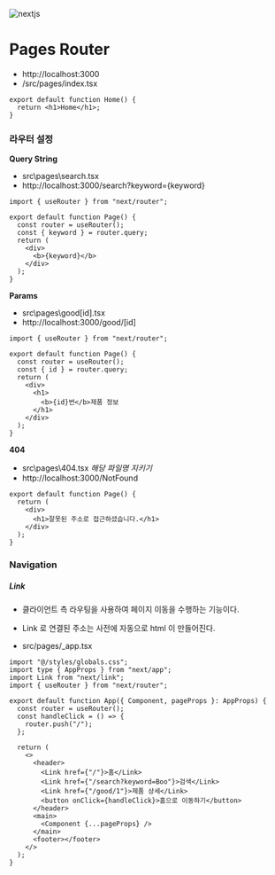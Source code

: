 ![nextjs](https://svgmix.com/uploads/0b55b6-nextjs-icon.svg)

# Pages Router

- http://localhost:3000
- /src/pages/index.tsx

```tsx
export default function Home() {
  return <h1>Home</h1>;
}
```

### 라우터 설정

**Query String**

- src\pages\search.tsx
- http://localhost:3000/search?keyword={keyword}

```tsx
import { useRouter } from "next/router";

export default function Page() {
  const router = useRouter();
  const { keyword } = router.query;
  return (
    <div>
      <b>{keyword}</b>
    </div>
  );
}
```

**Params**

- src\pages\good\[id].tsx
- http://localhost:3000/good/[id]

```tsx
import { useRouter } from "next/router";

export default function Page() {
  const router = useRouter();
  const { id } = router.query;
  return (
    <div>
      <h1>
        <b>{id}번</b>제품 정보
      </h1>
    </div>
  );
}
```

**404**

- src\pages\404.tsx _해당 파일명 지키기_
- http://localhost:3000/NotFound

```tsx
export default function Page() {
  return (
    <div>
      <h1>잘못된 주소로 접근하셨습니다.</h1>
    </div>
  );
}
```

### Navigation

##### Link

- 클라이언트 측 라우팅을 사용하여 페이지 이동을 수행하는 기능이다.
- Link 로 연결된 주소는 사전에 자동으로 html 이 만들어진다.

- src/pages/\_app.tsx

```tsx
import "@/styles/globals.css";
import type { AppProps } from "next/app";
import Link from "next/link";
import { useRouter } from "next/router";

export default function App({ Component, pageProps }: AppProps) {
  const router = useRouter();
  const handleClick = () => {
    router.push("/");
  };

  return (
    <>
      <header>
        <Link href={"/"}>홈</Link>
        <Link href={"/search?keyword=Boo"}>검색</Link>
        <Link href={"/good/1"}>제품 상세</Link>
        <button onClick={handleClick}>홈으로 이동하기</button>
      </header>
      <main>
        <Component {...pageProps} />
      </main>
      <footer></footer>
    </>
  );
}
```

